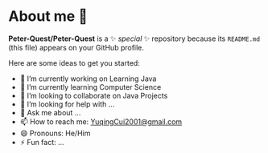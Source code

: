 # About me 👋


**Peter-Quest/Peter-Quest** is a ✨ _special_ ✨ repository because its `README.md` (this file) appears on your GitHub profile.

Here are some ideas to get you started:

- 🔭 I’m currently working on Learning Java
- 🌱 I’m currently learning Computer Science
- 👯 I’m looking to collaborate on Java Projects
- 🤔 I’m looking for help with ...
- 💬 Ask me about ...
- 📫 How to reach me: YuqingCui2001@gmail.com
- 😄 Pronouns: He/Him
- ⚡ Fun fact: ...


